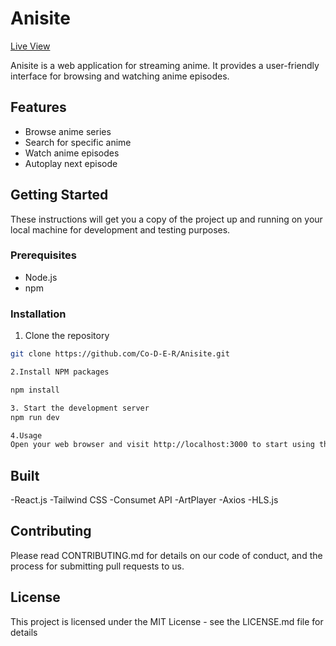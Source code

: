 # Anisite

[Live View](https://anisite-beta.vercel.app)

Anisite is a web application for streaming anime. It provides a user-friendly interface for browsing and watching anime episodes.

## Features

- Browse anime series
- Search for specific anime
- Watch anime episodes
- Autoplay next episode

## Getting Started

These instructions will get you a copy of the project up and running on your local machine for development and testing purposes.

### Prerequisites

- Node.js
- npm

### Installation


1. Clone the repository

```sh
git clone https://github.com/Co-D-E-R/Anisite.git

2.Install NPM packages

npm install

3. Start the development server
npm run dev

4.Usage
Open your web browser and visit http://localhost:3000 to start using the application.

```

## Built

-React.js
-Tailwind CSS
-Consumet API
-ArtPlayer
-Axios
-HLS.js

## Contributing

Please read CONTRIBUTING.md for details on our code of conduct, and the process for submitting pull requests to us.

## License

This project is licensed under the MIT License - see the LICENSE.md file for details

